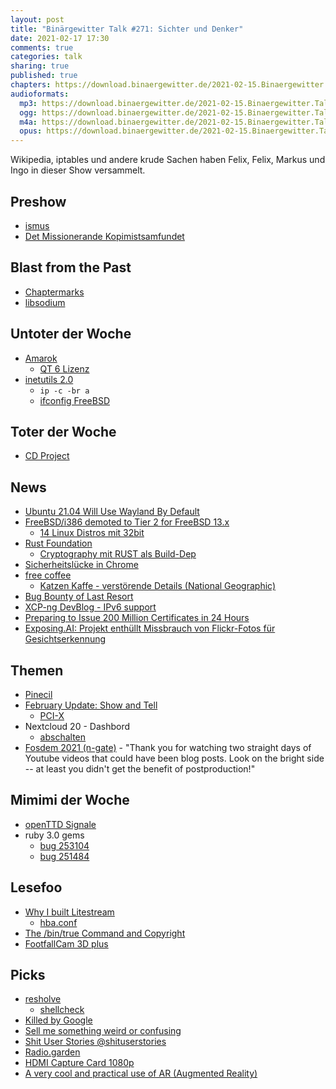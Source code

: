 ```yaml
---
layout: post
title: "Binärgewitter Talk #271: Sichter und Denker"
date: 2021-02-17 17:30
comments: true
categories: talk
sharing: true
published: true
chapters: https://download.binaergewitter.de/2021-02-15.Binaergewitter.Talk.272.chapters.txt
audioformats:
  mp3: https://download.binaergewitter.de/2021-02-15.Binaergewitter.Talk.272.mp3
  ogg: https://download.binaergewitter.de/2021-02-15.Binaergewitter.Talk.272.ogg
  m4a: https://download.binaergewitter.de/2021-02-15.Binaergewitter.Talk.272.m4a
  opus: https://download.binaergewitter.de/2021-02-15.Binaergewitter.Talk.272.opus
---
```

Wikipedia, iptables und andere krude Sachen haben Felix, Felix, Markus und Ingo in dieser Show versammelt.

## Preshow
- [ismus](https://de.wikipedia.org/wiki/-ismus)
- [Det Missionerande Kopimistsamfundet](https://de.wikipedia.org/wiki/Det_Missionerande_Kopimistsamfundet)

## Blast from the Past
- [Chaptermarks]( http://blog.binaergewitter.de/2021/01/30/binaergewitter-talk-number-270-bubble-find/#isso-1881 )
- [libsodium]( http://blog.binaergewitter.de/2021/01/30/binaergewitter-talk-number-270-bubble-find/#isso-1880 )

## Untoter der Woche
- [Amarok]( https://linuxnews.de/2021/02/amarok-ist-zurueck/ )
    * [QT 6 Lizenz]( https://www.heise.de/news/Qt-6-Abomodell-koennte-zum-Fallstrick-fuer-kommerzielle-Kunden-werden-4942027.html )
- [inetutils 2.0]( https://www.heise.de/news/inetutils-2-0-Nach-sechs-Jahren-ein-Update-fuer-ifconfig-traceroute-und-ping-5049455.html )
  * `ip -c -br a`
  * [ifconfig FreeBSD]( https://github.com/freebsd/freebsd-src/tree/master/sbin/ifconfig )

## Toter der Woche
- [CD Project]( https://tarnkappe.info/cyberpunk-2077-quellcode-nach-ransomware-angriff-verkauft/ )

## News
- [Ubuntu 21.04 Will Use Wayland By Default]( https://www.omgubuntu.co.uk/2021/01/ubuntu-21-04-will-use-wayland-by-default )
- [FreeBSD/i386 demoted to Tier 2 for FreeBSD 13.x]( https://lists.freebsd.org/pipermail/freebsd-announce/2021-January/002006.html )
  * [14 Linux Distros mit 32bit]( https://itsfoss.com/32-bit-linux-distributions/ )
- [Rust Foundation]( https://foundation.rust-lang.org/posts/2021-02-08-hello-world/ )
  * [Cryptography mit RUST als Build-Dep]( https://github.com/pyca/cryptography/issues/5771 )
- [Sicherheitslücke in Chrome]( https://www.linux-magazin.de/blogs/sicherheitsluecke-im-chrome-browser/ )
- [free coffee]( https://pollevanhoof.be/nuggets/smart_cards/nespresso )
  * [Katzen Kaffe - verstörende Details (National Geographic)](https://www.nationalgeographic.com/news/2016/04/160429-kopi-luwak-captive-civet-coffee-Indonesia/ )
- [Bug Bounty of Last Resort]( https://techzoom.net/whitepaper/bug-bounty-reloaded/ )
- [XCP-ng DevBlog - IPv6 support]( https://xcp-ng.org/blog/2021/02/09/ipv6-in-xcp-ng/ )
- [Preparing to Issue 200 Million Certificates in 24 Hours]( https://letsencrypt.org/2021/02/10/200m-certs-24hrs.html )
- [Exposing.AI: Projekt enthüllt Missbrauch von Flickr-Fotos für Gesichtserkennung]( https://www.heise.de/news/Exposing-AI-Projekt-enthuellt-Missbrauch-von-Flickr-Fotos-fuer-Gesichtserkennung-5042252.html )

## Themen

- [Pinecil]( https://www.pine64.org/pinecil/ )
- [February Update: Show and Tell](https://www.pine64.org/2021/02/15/february-update-show-and-tell/)
    * [PCI-X]( https://en.wikipedia.org/wiki/PCI-X )
- Nextcloud 20 - Dashbord
    * [abschalten](https://github.com/nextcloud/server/issues/24059 )
- [Fosdem 2021 (n-gate)]( http://n-gate.com/fosdem/2021/02/01/0/ ) - "Thank you for watching two straight days of Youtube videos that could have been blog posts.  Look on the bright side -- at least you didn't get the benefit of postproduction!"

## Mimimi der Woche
- [openTTD Signale]( https://gaming.stackexchange.com/questions/124936/can-someone-explain-me-openttds-train-signals-quick-and-easy )
- ruby 3.0 gems
  * [bug 253104]( https://bugs.freebsd.org/bugzilla/show_bug.cgi?id=253104 )
  * [bug 251484]( https://bugs.freebsd.org/bugzilla/show_bug.cgi?id=251484 )

## Lesefoo
- [Why I built Litestream]( https://litestream.io/blog/why-i-built-litestream/ )
  * [hba.conf](https://www.postgresql.org/docs/9.1/auth-pg-hba-conf.html)
- [The /bin/true Command and Copyright](http://trillian.mit.edu/~jc/humor/ATT_Copyright_true.html)
- [FootfallCam 3D plus](https://nitter.kavin.rocks/OverSoftNL/status/1357296455615197184)

## Picks
- [resholve](https://t-ravis.com/post/nix/write_a_simple_shell_package_with_resholve/)
  * [shellcheck]( https://www.shellcheck.net/ )
- [Killed by Google](https://killedbygoogle.com/)
- [Sell me something weird or confusing](https://weirdorconfusing.com/)
- [Shit User Stories @shituserstories]( https://twitter.com/shituserstories )
- [Radio.garden]( http://radio.garden/ )
- [HDMI Capture Card 1080p]( https://s.click.aliexpress.com/e/_AZnAEC )
- [A very cool and practical use of AR (Augmented Reality)]( https://twitter.com/CixLiv/status/1359882728041193474 )
